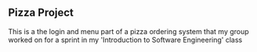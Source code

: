Pizza Project
-----

This is a the login and menu part of a pizza ordering system that my group worked on for a sprint in my 'Introduction to Software Engineering' class
